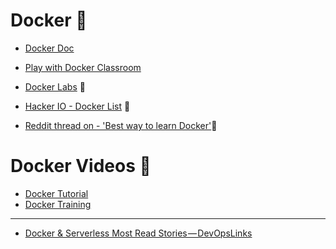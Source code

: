 # Docker :whale: 
* [Docker Doc](https://docs.docker.com/engine/tutorials/networkingcontainers/#add-containers-to-a-network)
* [Play with Docker Classroom](http://training.play-with-docker.com/)

* [Docker Labs](https://github.com/docker/labs) :whale: 
* [Hacker IO - Docker List](https://hackr.io/tutorials/learn-docker) :whale: 
* [Reddit thread on - 'Best way to learn Docker'](https://www.reddit.com/r/docker/comments/6ej6ic/best_way_to_learn_docker/):whale: 

# Docker Videos :whale: 

* [Docker Tutorial](https://www.youtube.com/playlist?list=PL5eJgcQ87sgeqqOSmoDhCSyLk3kOu12tg)
* [Docker Training](https://www.youtube.com/playlist?list=PLea0WJq13cnDsF4MrbNaw3b4jI0GT9yKt)
 
 ---
 * [Docker & Serverless Most Read Stories — DevOpsLinks](https://hackernoon.com/docker-serverless-most-read-stories-devopslinks-15f9bb808ad2)
